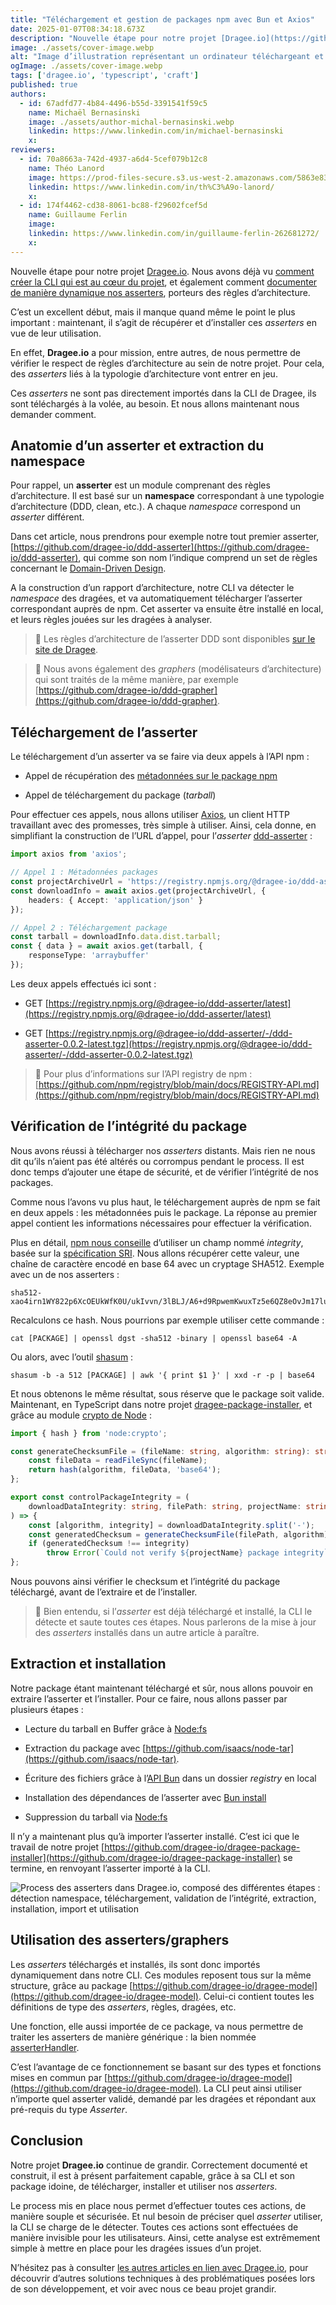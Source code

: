 ```yaml
---
title: "Téléchargement et gestion de packages npm avec Bun et Axios"
date: 2025-01-07T08:34:18.673Z
description: "Nouvelle étape pour notre projet [Dragee.io](https://github.com/dragee-io). Nous avons déjà vu [comment créer ](https://blog.hoppr.tech/blogs/2024-11-14-crer-une-cli-pour-un-projet-modulaire-avec-comm"
image: ./assets/cover-image.webp
alt: "Image d’illustration représentant un ordinateur téléchargeant et installant, entouré des logos de Bun, npm et Axios"
ogImage: ./assets/cover-image.webp
tags: ['dragee.io', 'typescript', 'craft']
published: true
authors:
  - id: 67adfd77-4b84-4496-b55d-3391541f59c5
    name: Michaël Bernasinski
    image: ./assets/author-michal-bernasinski.webp
    linkedin: https://www.linkedin.com/in/michael-bernasinski
    x: 
reviewers:
  - id: 70a8663a-742d-4937-a6d4-5cef079b12c8
    name: Théo Lanord
    image: https://prod-files-secure.s3.us-west-2.amazonaws.com/5863e833-64f2-4f13-9f7a-2c92c72b5bbf/53946b9e-3bb9-45bd-a8b4-429c51156179/T04PC176TGB-U05EW3YF61Z-5e129f612df3-512.png?X-Amz-Algorithm=AWS4-HMAC-SHA256&X-Amz-Content-Sha256=UNSIGNED-PAYLOAD&X-Amz-Credential=AKIAT73L2G45FSPPWI6X%2F20250107%2Fus-west-2%2Fs3%2Faws4_request&X-Amz-Date=20250107T083418Z&X-Amz-Expires=3600&X-Amz-Signature=4b7fb4c0b4735704e01925f6f09019dfa9ca4a40ddac672bfbae77f91cdd6c63&X-Amz-SignedHeaders=host&x-id=GetObject
    linkedin: https://www.linkedin.com/in/th%C3%A9o-lanord/
    x: 
  - id: 174f4462-cd38-8061-bc88-f29602fcef5d
    name: Guillaume Ferlin
    image: 
    linkedin: https://www.linkedin.com/in/guillaume-ferlin-262681272/
    x: 
---
```


<!-- markdownlint-disable-file -->


Nouvelle étape pour notre projet [Dragee.io](https://github.com/dragee-io). Nous avons déjà vu [comment créer ](https://blog.hoppr.tech/blogs/2024-11-14-crer-une-cli-pour-un-projet-modulaire-avec-commanderjs)[la ](https://blog.hoppr.tech/blogs/2024-11-14-crer-une-cli-pour-un-projet-modulaire-avec-commanderjs)[CLI qui est au cœur du projet](https://blog.hoppr.tech/blogs/2024-11-14-crer-une-cli-pour-un-projet-modulaire-avec-commanderjs), et également comment [documenter de manière dynamique nos asserters](https://blog.hoppr.tech/blogs/2024-12-10-gnration-agrgation-et-dploiement-de-documentation-tsdoc-avec-docusaurus-et-vercel), porteurs des règles d’architecture.

C’est un excellent début, mais il manque quand même le point le plus important : maintenant, il s’agit de récupérer et d’installer ces _asserters_ en vue de leur utilisation.

En effet, **Dragee.io** a pour mission, entre autres, de nous permettre de vérifier le respect de règles d’architecture au sein de notre projet. Pour cela, des _asserters_ liés à la typologie d’architecture vont entrer en jeu. 

Ces _asserters_ ne sont pas directement importés dans la CLI de Dragee, ils sont téléchargés à la volée, au besoin. Et nous allons maintenant nous demander comment.

## Anatomie d’un asserter et extraction du namespace

Pour rappel, un **asserter** est un module comprenant des règles d’architecture. Il est basé sur un **namespace** correspondant à une typologie d’architecture (DDD, clean, etc.). A chaque _namespace_ correspond un _asserter_ différent.

Dans cet article, nous prendrons pour exemple notre tout premier asserter, [https://github.com/dragee-io/ddd-asserter](https://github.com/dragee-io/ddd-asserter), qui comme son nom l’indique comprend un set de règles concernant le [Domain-Driven Design](https://blog.hoppr.tech/tags/ddd).

A la construction d’un rapport d’architecture, notre CLI va détecter le _namespace_ des dragées, et va automatiquement télécharger l’asserter correspondant auprès de npm. Cet asserter va ensuite être installé en local, et leurs règles jouées sur les dragées à analyser.



> 📄 Les règles d’architecture de l’asserter DDD sont disponibles [sur le site de Dragee](https://dragee-vercel-doc.vercel.app/docs/asserters/ddd-asserter/).

> 📌 Nous avons également des _graphers_ (modélisateurs d’architecture) qui sont traités de la même manière, par exemple [https://github.com/dragee-io/ddd-grapher](https://github.com/dragee-io/ddd-grapher).

## Téléchargement de l’asserter

Le téléchargement d’un asserter va se faire via deux appels à l’API npm :

- Appel de récupération des [métadonnées sur le package npm](https://github.com/npm/registry/blob/main/docs/responses/package-metadata.md)

- Appel de téléchargement du package (_tarball_)

Pour effectuer ces appels, nous allons utiliser [Axios](https://axios-http.com/), un client HTTP travaillant avec des promesses, très simple à utiliser. Ainsi, cela donne, en simplifiant la construction de l’URL d’appel, pour l’_asserter_ [ddd-asserter](https://github.com/dragee-io/ddd-asserter) :

```typescript
import axios from 'axios';

// Appel 1 : Métadonnées packages
const projectArchiveUrl = 'https://registry.npmjs.org/@dragee-io/ddd-asserter/latest';
const downloadInfo = await axios.get(projectArchiveUrl, {
    headers: { Accept: 'application/json' }
});

// Appel 2 : Téléchargement package
const tarball = downloadInfo.data.dist.tarball;
const { data } = await axios.get(tarball, {
    responseType: 'arraybuffer'
});
```

Les deux appels effectués ici sont :

- GET [https://registry.npmjs.org/@dragee-io/ddd-asserter/latest](https://registry.npmjs.org/@dragee-io/ddd-asserter/latest)

- GET [https://registry.npmjs.org/@dragee-io/ddd-asserter/-/ddd-asserter-0.0.2-latest.tgz](https://registry.npmjs.org/@dragee-io/ddd-asserter/-/ddd-asserter-0.0.2-latest.tgz)



> 📄 Pour plus d’informations sur l’API registry de npm : [https://github.com/npm/registry/blob/main/docs/REGISTRY-API.md](https://github.com/npm/registry/blob/main/docs/REGISTRY-API.md)

## Vérification de l’intégrité du package

Nous avons réussi à télécharger nos _asserters_ distants. Mais rien ne nous dit qu’ils n’aient pas été altérés ou corrompus pendant le process. Il est donc temps d’ajouter une étape de sécurité, et de vérifier l’intégrité de nos packages.

Comme nous l’avons vu plus haut, le téléchargement auprès de npm se fait en deux appels : les métadonnées puis le package. La réponse au premier appel contient les informations nécessaires pour effectuer la vérification.

Plus en détail, [npm nous conseille](https://blog.npmjs.org/post/172999548390/new-pgp-machinery) d’utiliser un champ nommé _integrity_, basée sur la [spécification SRI](https://developer.mozilla.org/en-US/docs/Web/Security/Subresource_Integrity). Nous allons récupérer cette valeur, une chaîne de caractère encodé en base 64 avec un cryptage SHA512. Exemple avec un de nos asserters :

```shell
sha512-xao4irn1WY822p6XcOEUkWfK0U/ukIvvn/3lBLJ/A6+d9RpwemKwuxTz5e6QZ8eOvJm17lul08O4v0DY/mh+rw==
```

Recalculons ce hash. Nous pourrions par exemple utiliser cette commande :

```shell
cat [PACKAGE] | openssl dgst -sha512 -binary | openssl base64 -A 
```

Ou alors, avec l’outil [shasum](https://fr.linux-console.net/?p=15125) :

```shell
shasum -b -a 512 [PACKAGE] | awk '{ print $1 }' | xxd -r -p | base64
```

Et nous obtenons le même résultat, sous réserve que le package soit valide. Maintenant, en TypeScript dans notre projet [dragee-package-installer](https://github.com/dragee-io/dragee-package-installer/blob/main/src/services/project.service.ts), et grâce au module [crypto de Node](https://nodejs.org/api/crypto.html) :

```typescript
import { hash } from 'node:crypto';

const generateChecksumFile = (fileName: string, algorithm: string): string => {
    const fileData = readFileSync(fileName);
    return hash(algorithm, fileData, 'base64');
};

export const controlPackageIntegrity = (
    downloadDataIntegrity: string, filePath: string, projectName: string
) => {
    const [algorithm, integrity] = downloadDataIntegrity.split('-');
    const generatedChecksum = generateChecksumFile(filePath, algorithm);
    if (generatedChecksum !== integrity)
        throw Error(`Could not verify ${projectName} package integrity`);
};
```

Nous pouvons ainsi vérifier le checksum et l’intégrité du package téléchargé, avant de l’extraire et de l’installer.

> 📌 Bien entendu, si l’_asserter_ est déjà téléchargé et installé, la CLI le détecte et saute toutes ces étapes. Nous parlerons de la mise à jour des _asserters_ installés dans un autre article à paraître.

## Extraction et installation

Notre package étant maintenant téléchargé et sûr, nous allons pouvoir en extraire l’asserter et l’installer. Pour ce faire, nous allons passer par plusieurs étapes :

- Lecture du tarball en Buffer grâce à [Node:fs](https://nodejs.org/api/fs.html#fsreadfilesyncpath-options)

- Extraction du package avec  [https://github.com/isaacs/node-tar](https://github.com/isaacs/node-tar).

- Écriture des fichiers grâce à l’[API Bun](https://bun.sh/guides/write-file/basic) dans un dossier _registry_ en local

- Installation des dépendances de l’asserter avec [Bun install](https://bun.sh/docs/cli/install)

- Suppression du tarball via [Node:fs](https://nodejs.org/api/fs.html#fsunlinkpath-callback)

Il n’y a maintenant plus qu’à importer l’asserter installé. C’est ici que le travail de notre projet [https://github.com/dragee-io/dragee-package-installer](https://github.com/dragee-io/dragee-package-installer) se termine, en renvoyant l’asserter importé à la CLI.

![Process des asserters dans Dragee.io, composé des différentes étapes : détection namespace, téléchargement, validation de l’intégrité, extraction, installation, import et utilisation](./assets/img1.webp)

## Utilisation des asserters/graphers

Les _asserters_ téléchargés et installés, ils sont donc importés dynamiquement dans notre CLI. Ces modules reposent tous sur la même structure, grâce au package [https://github.com/dragee-io/dragee-model](https://github.com/dragee-io/dragee-model). Celui-ci contient toutes les définitions de type des _asserters_, règles, dragées, etc.

Une fonction, elle aussi importée de ce package, va nous permettre de traiter les asserters de manière générique : la bien nommée [asserterHandler](https://github.com/dragee-io/dragee-model/blob/main/asserter/index.ts#L117).

C’est l’avantage de ce fonctionnement se basant sur des types et fonctions mises en commun par [https://github.com/dragee-io/dragee-model](https://github.com/dragee-io/dragee-model). La CLI peut ainsi utiliser n’importe quel asserter validé, demandé par les dragées et répondant aux pré-requis du type _Asserter_.

## Conclusion

Notre projet **Dragee.io** continue de grandir. Correctement documenté et construit, il est à présent parfaitement capable, grâce à sa CLI et son package idoine, de télécharger, installer et utiliser nos _asserters_.

Le process mis en place nous permet d’effectuer toutes ces actions, de manière souple et sécurisée. Et nul besoin de préciser quel _asserter_ utiliser, la CLI se charge de le détecter. Toutes ces actions sont effectuées de manière invisible pour les utilisateurs. Ainsi, cette analyse est extrêmement simple à mettre en place pour les dragées issues d’un projet.

N’hésitez pas à consulter [les autres articles en lien avec Dragee.io](https://blog.hoppr.tech/tags/Dragee.io), pour découvrir d’autres solutions techniques à des problématiques posées lors de son développement, et voir avec nous ce beau projet grandir.

